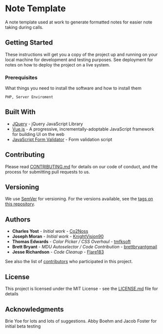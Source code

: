 # Note Template

A note template used at work to generate formatted notes for easier note taking during calls.

## Getting Started

These instructions will get you a copy of the project up and running on your local machine for development and testing purposes. See deployment for notes on how to deploy the project on a live system.

### Prerequisites

What things you need to install the software and how to install them

```
PHP, Server Enviroment
```

## Built With

* [JQuery](https://github.com/jquery/jquery) - jQuery JavaScript Library
* [Vue.js](https://github.com/vuejs/vue) - A progressive, incrementally-adoptable JavaScript framework for building UI on the web
* [JavaScript Form Validator](http://www.javascript-coder.com/html-form/javascript-form-validation.phtml) - Form validation script

## Contributing

Please read [CONTRIBUTING.md](https://gist.github.com/PurpleBooth/b24679402957c63ec426) for details on our code of conduct, and the process for submitting pull requests to us.

## Versioning

We use [SemVer](http://semver.org/) for versioning. For the versions available, see the [tags on this repository](https://github.com/your/project/tags). 

## Authors

* **Charles Yost** - *Initial work* - [Co2Noss](https://github.com/Co2Noss/)
* **Joseph Moran** - *Initial work* - [KnightVision90](https://github.com/KnightVision90)
* **Thomas Edwards** - *Color Picker / CSS Overhaul* - [tmfksoft](https://github.com/tmfksoft)
* **Brett Bryant** - *MDU Autoselector / Code Contribution* - [brettbryantgmail](https://github.com/brettbryantgmail)     
* **Jesse Richardson** - *Code Cleanup* - [Flare183](https://github.com/Flare183)   

See also the list of [contributors](https://github.com/Co2Noss/notetemplate/graphs/contributors) who participated in this project.

## License

This project is licensed under the MIT License - see the [LICENSE.md](LICENSE.md) file for details

## Acknowledgments
Brie Yoe for lots and lots of suggestions.
Abby Boehm and Jacob Foster for initial beta testing
